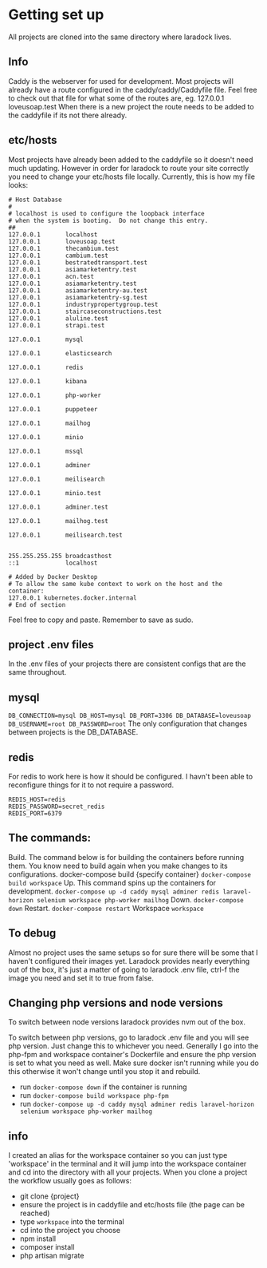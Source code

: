 # Getting set up
All projects are cloned into the same directory where laradock lives.
## Info
Caddy is the webserver for used for development. Most projects will already have a route configured in the caddy/caddy/Caddyfile file. Feel free to check out that file for what some of the routes are, eg. 127.0.0.1 loveusoap.test
When there is a new project the route needs to be added to the caddyfile if its not there already. 
## etc/hosts
Most projects have already been added to the caddyfile so it doesn't need much updating. However in order for laradock to route your site correctly you need to change your etc/hosts file locally. Currently, this is how my file looks:
```##
# Host Database
#
# localhost is used to configure the loopback interface
# when the system is booting.  Do not change this entry.
##
127.0.0.1	    localhost
127.0.0.1       loveusoap.test
127.0.0.1       thecambium.test
127.0.0.1	    cambium.test
127.0.0.1       bestratedtransport.test
127.0.0.1       asiamarketentry.test
127.0.0.1       acn.test
127.0.0.1       asiamarketentry.test
127.0.0.1       asiamarketentry-au.test
127.0.0.1       asiamarketentry-sg.test
127.0.0.1       industrypropertygroup.test
127.0.0.1       staircaseconstructions.test 
127.0.0.1       aluline.test
127.0.0.1       strapi.test

127.0.0.1       mysql

127.0.0.1       elasticsearch

127.0.0.1       redis

127.0.0.1       kibana

127.0.0.1       php-worker

127.0.0.1       puppeteer

127.0.0.1       mailhog

127.0.0.1       minio

127.0.0.1       mssql

127.0.0.1       adminer

127.0.0.1       meilisearch

127.0.0.1       minio.test

127.0.0.1       adminer.test

127.0.0.1       mailhog.test

127.0.0.1       meilisearch.test


255.255.255.255	broadcasthost
::1             localhost

# Added by Docker Desktop
# To allow the same kube context to work on the host and the container:
127.0.0.1 kubernetes.docker.internal
# End of section
```
Feel free to copy and paste. Remember to save as sudo.

## project .env files
In the .env files of your projects there are consistent configs that are the same throughout. 
## mysql
``DB_CONNECTION=mysql
DB_HOST=mysql
DB_PORT=3306
DB_DATABASE=loveusoap
DB_USERNAME=root
DB_PASSWORD=root``
The only configuration that changes between projects is the DB_DATABASE. 
## redis
For redis to work here is how it should be configured. I havn't been able to reconfigure things for it to not require a password.
```
REDIS_HOST=redis
REDIS_PASSWORD=secret_redis
REDIS_PORT=6379
```
## The commands:
Build. The command below is for building the containers before running them. You know need to build again when you make changes to its configurations. docker-compose build {specify container}
`docker-compose build workspace`
Up. This command spins up the containers for development.
`docker-compose up -d caddy mysql adminer redis laravel-horizon selenium workspace php-worker mailhog`
Down.
`docker-compose down`
Restart.
`docker-compose restart`
Workspace
`workspace`

## To debug
Almost no project uses the same setups so for sure there will be some that I haven't configured their images yet. Laradock provides nearly everything out of the box, it's just a matter of going to laradock .env file, ctrl-f the image you need and set it to true from false.
## Changing php versions and node versions
To switch between node versions laradock provides nvm out of the box.

To switch between php versions, go to laradock .env file and you will see php version. Just change this to whichever you need. Generally I go into the php-fpm and workspace container's Dockerfile and ensure the php version is set to what you need as well.
Make sure docker isn't running while you do this otherwise it won't change until you stop it and rebuild.
- run `docker-compose down` if the container is running
- run `docker-compose build workspace php-fpm`
- run `docker-compose up -d caddy mysql adminer redis laravel-horizon selenium workspace php-worker mailhog`
## info
I created an alias for the workspace container so you can just type 'workspace' in the terminal and it will jump into the workspace container and cd into the directory with all your projects. When you clone a project the workflow usually goes as follows:

- git clone {project}
- ensure the project is in caddyfile and etc/hosts file (the page can be reached)
- type `workspace` into the terminal
- cd into the project you choose
- npm install
- composer install
- php artisan migrate

